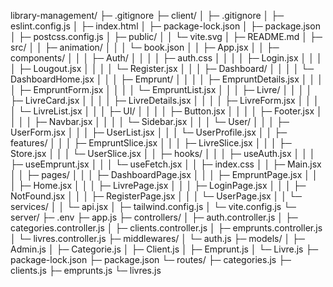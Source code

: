 library-management/
├─ .gitignore
├─ client/
│  ├─ .gitignore
│  ├─ eslint.config.js
│  ├─ index.html
│  ├─ package-lock.json
│  ├─ package.json
│  ├─ postcss.config.js
│  ├─ public/
│  │  └─ vite.svg
│  ├─ README.md
│  ├─ src/
│  │  ├─ animation/
│  │  │  └─ book.json
│  │  ├─ App.jsx
│  │  ├─ components/
│  │  │  ├─ Auth/
│  │  │  │  ├─ auth.css
│  │  │  │  ├─ Login.jsx
│  │  │  │  ├─ Lougout.jsx
│  │  │  │  └─ Register.jsx
│  │  │  ├─ Dashboard/
│  │  │  │  └─ DashboardHome.jsx
│  │  │  ├─ Emprunt/
│  │  │  │  ├─ EmpruntDetails.jsx
│  │  │  │  ├─ EmpruntForm.jsx
│  │  │  │  └─ EmpruntList.jsx
│  │  │  ├─ Livre/
│  │  │  │  ├─ LivreCard.jsx
│  │  │  │  ├─ LivreDetails.jsx
│  │  │  │  ├─ LivreForm.jsx
│  │  │  │  └─ LivreList.jsx
│  │  │  ├─ UI/
│  │  │  │  ├─ Button.jsx
│  │  │  │  ├─ Footer.jsx
│  │  │  │  ├─ Navbar.jsx
│  │  │  │  └─ Sidebar.jsx
│  │  │  └─ User/
│  │  │     ├─ UserForm.jsx
│  │  │     ├─ UserList.jsx
│  │  │     └─ UserProfile.jsx
│  │  ├─ features/
│  │  │  ├─ EmpruntSlice.jsx
│  │  │  ├─ LivreSlice.jsx
│  │  │  ├─ Store.jsx
│  │  │  └─ UserSlice.jsx
│  │  ├─ hooks/
│  │  │  ├─ useAuth.jsx
│  │  │  ├─ useEmprunt.jsx
│  │  │  └─ useFetch.jsx
│  │  ├─ index.css
│  │  ├─ Main.jsx
│  │  ├─ pages/
│  │  │  ├─ DashboardPage.jsx
│  │  │  ├─ EmpruntPage.jsx
│  │  │  ├─ Home.jsx
│  │  │  ├─ LivrePage.jsx
│  │  │  ├─ LoginPage.jsx
│  │  │  ├─ NotFound.jsx
│  │  │  ├─ RegisterPage.jsx
│  │  │  └─ UserPage.jsx
│  │  └─ services/
│  │     └─ api.jsx
│  ├─ tailwind.config.js
│  └─ vite.config.js
└─ server/
   ├─ .env
   ├─ app.js
   ├─ controllers/
   │  ├─ auth.controller.js
   │  ├─ categories.controller.js
   │  ├─ clients.controller.js
   │  ├─ emprunts.controller.js
   │  └─ livres.controller.js
   ├─ middlewares/
   │  └─ auth.js
   ├─ models/
   │  ├─ Admin.js
   │  ├─ Categorie.js
   │  ├─ Client.js
   │  ├─ Emprunt.js
   │  └─ Livre.js
   ├─ package-lock.json
   ├─ package.json
   └─ routes/
      ├─ categories.js
      ├─ clients.js
      ├─ emprunts.js
      └─ livres.js

